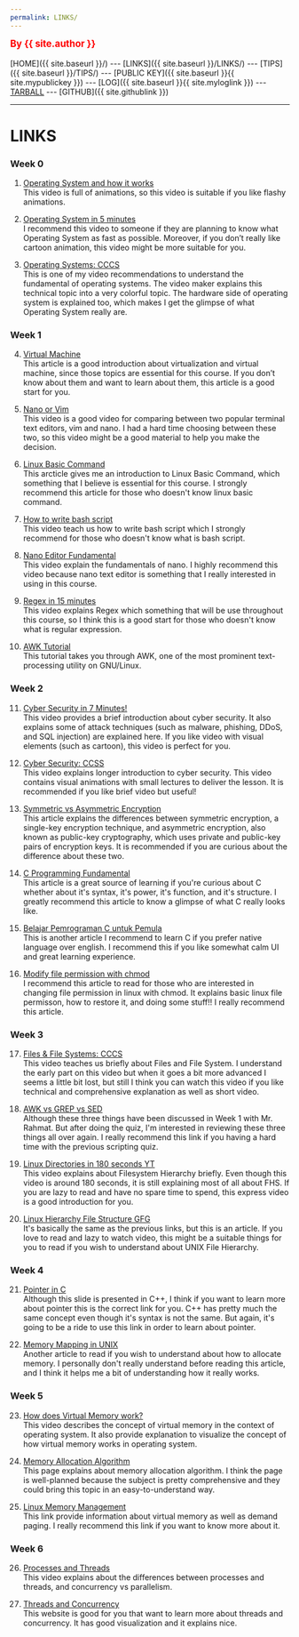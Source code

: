 ```yaml
---
permalink: LINKS/
---
```

<span style="color:red; font-weight:bold; font-size:larger;">By {{ site.author }}</span>
<br><br>
[HOME]({{ site.baseurl }}/) ---
[LINKS]({{ site.baseurl }}/LINKS/) ---
[TIPS]({{ site.baseurl }}/TIPS/) ---
[PUBLIC KEY]({{ site.baseurl }}{{ site.mypublickey }}) ---
[LOG]({{ site.baseurl }}{{ site.myloglink }}) ---
[TARBALL](SandBox/cbkadal.tar.xz) ---
[GITHUB]({{ site.githublink }})
<br>
<hr>

# LINKS
### Week 0

1. [Operating System and how it works](https://www.youtube.com/watch?v=GjNp0bBrjmU)<br>
This video is full of animations, so this video is suitable if you like flashy animations.

2. [Operating System in 5 minutes](https://www.youtube.com/watch?v=pVzRTmdd9j0)<br>
I recommend this video to someone if they are planning to know what Operating System as fast as possible. Moreover, if you don’t really like cartoon animation, this video might be more suitable for you.

3. [Operating Systems: CCCS](https://www.youtube.com/watch?v=26QPDBe-NB8)<br>
This is one of my video recommendations to understand the fundamental of operating systems. The video maker explains this technical topic into a very colorful topic. The hardware side of operating system is explained too, which makes I get the glimpse of what Operating System really are.

### Week 1
4. [Virtual Machine](https://blog.stackpath.com/virtual-machine/)<br>
This article is a good introduction about virtualization and virtual machine, since those topics are essential for this course. If you don’t know about them and want to learn about them, this article is a good start for you.

5. [Nano or Vim](https://www.youtube.com/watch?v=vAwo7CLWlUc)<br>
This video is a good video for comparing between two popular terminal text editors, vim and nano. I had a hard time choosing between these two, so this video might be a good material to help you make the decision.

6. [Linux Basic Command](https://linoxide.com/linux-command/essential-linux-basic-commands/)<br>
This arcticle gives me an introduction to Linux Basic Command, which something that I believe is essential for this course. I strongly recommend this article for those who doesn't know linux basic command.

7. [How to write bash script](https://www.youtube.com/watch?v=F-gskSl4pwQ)<br>
This video teach us how to write bash script which I strongly recommend for those who doesn't know what is bash script.

8. [Nano Editor Fundamental](https://www.youtube.com/watch?v=gyKiDczLIZ4)<br>
This video explain the fundamentals of nano. I highly recommend this video because nano text editor is something that I really interested in using in this course.

9. [Regex in 15 minutes](https://youtu.be/bgBWp9EIlMM)<br>
This video explains Regex which something that will be use throughout this course, so I think this is a good start for those who doesn't know what is regular expression.

10. [AWK Tutorial](https://www.tutorialspoint.com/awk/awk_basic_syntax.htm)<br>
This tutorial takes you through AWK, one of the most prominent text-processing utility on GNU/Linux. 

### Week 2

11. [Cyber Security in 7 Minutes!](https://www.youtube.com/watch?v=inWWhr5tnEA)<br>
This video provides a brief introduction about cyber security. It also explains some of attack techniques (such as malware, phishing, DDoS, and SQL injection) are explained here. If you like video with visual elements (such as cartoon), this video is perfect for you.

12. [Cyber Security: CCSS](https://www.youtube.com/watch?v=bPVaOlJ6ln0)<br>
This video explains longer introduction to cyber security. This video contains visual animations with small lectures to deliver the lesson. It is recommended if you like brief video but useful!

13. [Symmetric vs Asymmetric Encryption](https://www.trentonsystems.com/blog/symmetric-vs-asymmetric-encryption)<br>
This article explains the differences between symmetric encryption, a single-key encryption technique, and asymmetric encryption, also known as public-key cryptography, which uses private and public-key pairs of encryption keys. It is recommended if you are curious about the difference about these two.

14. [C Programming Fundamental](https://www.w3schools.com/c/)<br>
This article is a great source of learning if you're curious about C whether about it's syntax, it's power, it's function, and it's structure. I greatly recommend this article to know a glimpse of what C really looks like.

15. [Belajar Pemrograman C untuk Pemula](https://www.petanikode.com/tutorial/c/)<br>
This is another article I recommend to learn C if you prefer native language over english. I recommend this if you like somewhat calm UI and great learning experience.

16. [Modify file permission with chmod](https://www.linode.com/docs/guides/modify-file-permissions-with-chmod/)<br>
I recommend this article to read for those who are interested in changing file permission in linux with chmod. It explains basic linux file permisson, how to restore it, and doing some stuff!! I really recommend this article.

### Week 3

17. [Files & File Systems: CCCS](https://www.youtube.com/watch?v=KN8YgJnShPM)<br>
This video teaches us briefly about Files and File System. I understand the early part on this video but when it goes a bit more advanced I seems a little bit lost, but still I think you can watch this video if you like technical and comprehensive explanation as well as short video.

18. [AWK vs GREP vs SED](https://techviewleo.com/awk-vs-grep-vs-sed-commands-in-linux/)<br>
Although these three things have been discussed in Week 1 with Mr. Rahmat. But after doing the quiz, I'm interested in reviewing these three things all over again. I really recommend this link if you having a hard time with the previous scripting quiz.

19. [Linux Directories in 180 seconds YT](https://www.youtube.com/watch?v=42iQKuQodW4)<br>
This video explains about Filesystem Hierarchy briefly. Even though this video is around 180 seconds, it is still explaining most of all about FHS. If you are lazy to read and have no spare time to spend, this express video is a good introduction for you.

20. [Linux Hierarchy File Structure GFG](https://www.geeksforgeeks.org/linux-file-hierarchy-structure/)<br>
It's basically the same as the previous links, but this is an article. If you love to read and lazy to watch video, this might be a suitable things for you to read if you wish to understand about UNIX File Hierarchy.

### Week 4

21. [Pointer in C](https://personal.utdallas.edu/~rkm010300/utd/cs3376/ppt/ch09.pdf)<br>
Although this slide is presented in C++, I think if you want to learn more about pointer this is the correct link for you. C++ has pretty much the same concept even though it's syntax is not the same. But again, it's going to be a ride to use this link in order to learn about pointer.

22. [Memory Mapping in UNIX](https://frameboxxindore.com/linux/what-is-memory-mapping-in-linux.html)<br>
Another article to read if you wish to understand about how to allocate memory. I personally don't really understand before reading this article, and I think it helps me a bit of understanding how it really works.

### Week 5

23. [How does Virtual Memory work?](https://www.youtube.com/watch?v=59MxYkCs1rg)<br>
This video describes the concept of virtual memory in the context of operating system. It also provide explanation to visualize the concept of how virtual memory works in operating system.

24. [Memory Allocation Algorithm](https://www.cs.uah.edu/~rcoleman/Common/C_Reference/MemoryAlloc.html)<br>
This page explains about memory allocation algorithm. I think the page is well-planned because the subject is pretty comprehensive and they could bring this topic in an easy-to-understand way.

25. [Linux Memory Management](https://www.thegeekstuff.com/2012/02/linux-memory-management/)<br>
This link provide information about virtual memory as well as demand paging. I really recommend this link if you want to know more about it.

### Week 6

26. [Processes and Threads](https://www.youtube.com/watch?v=Wv7mzX8w3jI)<br>
This video explains about the differences between processes and threads, and concurrency vs parallelism.

27. [Threads and Concurrency](https://applied-programming.github.io/Operating-Systems-Notes/3-Threads-and-Concurrency/)<br>
This website is good for you that want to learn more about threads and concurrency. It has good visualization and it explains nice.




